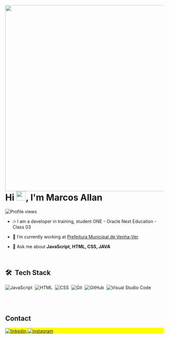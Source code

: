 <img align="right" height="590em" src="https://raw.githubusercontent.com/gist/omarcosallan/bb5a475fa54efe921fe02625615e08c0/raw/7be9efdc007596d54d746a30f11b13c8a58041fa/githubcard.svg"/>
<h1 align="left">Hi <img src="https://raw.githubusercontent.com/kaueMarques/kaueMarques/master/hi.gif" height="30px">, I'm Marcos Allan</h1>
<p align="left"> <img src="https://komarev.com/ghpvc/?username=omarcosallan&color=yellow" alt="Profile views" /> </p>

- 🔥 I am a developer in training, student ONE - Oracle Next Education - Class 03

- 🔭 I’m currently working at [Prefeitura Municipal de Venha-Ver](https://www.venhaver.rn.gov.br)

- 💬 Ask me about **JavaScript, HTML, CSS, JAVA**

<br>

## 🛠 &nbsp;Tech Stack

![JavaScript](https://img.shields.io/badge/-JavaScript-05122A?style=flat&logo=javascript)&nbsp;
![HTML](https://img.shields.io/badge/-HTML-05122A?style=flat&logo=HTML5)&nbsp;
![CSS](https://img.shields.io/badge/-CSS-05122A?style=flat&logo=CSS3&logoColor=1572B6)&nbsp;
![Git](https://img.shields.io/badge/-Git-05122A?style=flat&logo=git)&nbsp;
![GitHub](https://img.shields.io/badge/-GitHub-05122A?style=flat&logo=github)&nbsp;
![Visual Studio Code](https://img.shields.io/badge/-Visual%20Studio%20Code-05122A?style=flat&logo=visual-studio-code&logoColor=007ACC)&nbsp;

<br>

<!--

## ⚙️ &nbsp;GitHub Analytics

<p align="left">
<img width="530em" src="https://github-readme-stats.vercel.app/api?username=omarcosallan&show_icons=true&theme=vision-friendly-dark" alt="maykbrito's stats"/>
<img width="530em" src="https://github-readme-stats.vercel.app/api/top-langs/?username=omarcosallan&layout=compact&theme=vision-friendly-dark" alt="maykbrito's most languages"/>
</p>
-->

<br>

## Contact

<p align="left" style="background:yellow">
<a href="https://www.linkedin.com/in/dev-marcos-allan/" target="_blank">
  <img align="center" src="https://img.shields.io/badge/-marcosallan-05122A?style=flat&logo=linkedin" alt="linkedin"/>
</a>
<a href="https://instagram.com/marcosallan15" target="_blank">
 <img align="center" src="https://img.shields.io/badge/-marcosallan-05122A?style=flat&logo=instagram" alt="instagram"/>
</a>
</p>

<!--

<img width="490em" src="https://github-readme-twitter-gazf.vercel.app/api?id=maykbrito&layout=wide&show_reply=off&show_retweet=off" />


**maykbrito/maykbrito** is a ✨ _special_ ✨ repository because its `README.md` (this file) appears on your GitHub profile.

Here are some ideas to get you started:

- 🔭 I’m currently working on ...
- 🌱 I’m currently learning ...
- 👯 I’m looking to collaborate on ...
- 🤔 I’m looking for help with ...
- 💬 Ask me about ...
- 📫 How to reach me: ...
- 😄 Pronouns: ...
- ⚡ Fun fact: ...
-->

